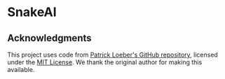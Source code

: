 # SnakeAI



## Acknowledgments
This project uses code from [Patrick Loeber's GitHub repository](https://github.com/patrickloeber/snake-ai-pytorch/tree/main),
licensed under the [MIT License](https://github.com/patrickloeber/snake-ai-pytorch/blob/main/LICENSE).
We thank the original author for making this available.

